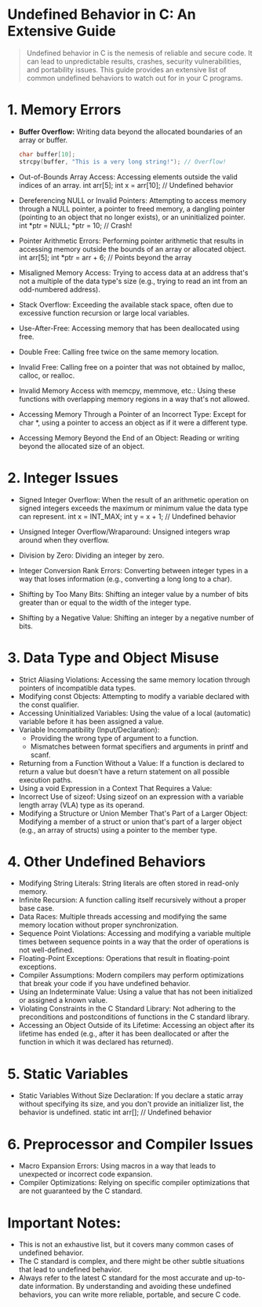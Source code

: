 # Undefined Behavior in C: An Extensive Guide

> Undefined behavior in C is the nemesis of reliable and secure code. It can lead to unpredictable results, crashes, security vulnerabilities, and portability issues. This guide provides an extensive list of common undefined behaviors to watch out for in your C programs.

# 1. Memory Errors

* **Buffer Overflow:** Writing data beyond the allocated boundaries of an array or buffer.
   ```c
   char buffer[10];
   strcpy(buffer, "This is a very long string!"); // Overflow!
   ```

 * Out-of-Bounds Array Access: Accessing elements outside the valid indices of an array.
   int arr[5];
int x = arr[10]; // Undefined behavior

 * Dereferencing NULL or Invalid Pointers: Attempting to access memory through a NULL pointer, a pointer to freed memory, a dangling pointer (pointing to an object that no longer exists), or an uninitialized pointer.
   int *ptr = NULL;
*ptr = 10; // Crash!

 * Pointer Arithmetic Errors: Performing pointer arithmetic that results in accessing memory outside the bounds of an array or allocated object.
   int arr[5];
int *ptr = arr + 6;  // Points beyond the array

 * Misaligned Memory Access: Trying to access data at an address that's not a multiple of the data type's size (e.g., trying to read an int from an odd-numbered address).
 * Stack Overflow:  Exceeding the available stack space, often due to excessive function recursion or large local variables.
 * Use-After-Free: Accessing memory that has been deallocated using free.
 * Double Free: Calling free twice on the same memory location.
 * Invalid Free: Calling free on a pointer that was not obtained by malloc, calloc, or realloc.
 * Invalid Memory Access with memcpy, memmove, etc.: Using these functions with overlapping memory regions in a way that's not allowed.
 * Accessing Memory Through a Pointer of an Incorrect Type:  Except for char *, using a pointer to access an object as if it were a different type.
 * Accessing Memory Beyond the End of an Object: Reading or writing beyond the allocated size of an object.
# 2. Integer Issues
 * Signed Integer Overflow:  When the result of an arithmetic operation on signed integers exceeds the maximum or minimum value the data type can represent.
   int x = INT_MAX;
int y = x + 1; // Undefined behavior

 * Unsigned Integer Overflow/Wraparound:  Unsigned integers wrap around when they overflow.
 * Division by Zero: Dividing an integer by zero.
 * Integer Conversion Rank Errors: Converting between integer types in a way that loses information (e.g., converting a long long to a char).
 * Shifting by Too Many Bits: Shifting an integer value by a number of bits greater than or equal to the width of the integer type.
 * Shifting by a Negative Value:  Shifting an integer by a negative number of bits.
# 3. Data Type and Object Misuse
 * Strict Aliasing Violations:  Accessing the same memory location through pointers of incompatible data types.
 * Modifying const Objects:  Attempting to modify a variable declared with the const qualifier.
 * Accessing Uninitialized Variables: Using the value of a local (automatic) variable before it has been assigned a value.
 * Variable Incompatibility (Input/Declaration):
   * Providing the wrong type of argument to a function.
   * Mismatches between format specifiers and arguments in printf and scanf.
 * Returning from a Function Without a Value:  If a function is declared to return a value but doesn't have a return statement on all possible execution paths.
 * Using a void Expression in a Context That Requires a Value:
 * Incorrect Use of sizeof: Using sizeof on an expression with a variable length array (VLA) type as its operand.
 * Modifying a Structure or Union Member That's Part of a Larger Object:  Modifying a member of a struct or union that's part of a larger object (e.g., an array of structs) using a pointer to the member type.
# 4. Other Undefined Behaviors
 * Modifying String Literals: String literals are often stored in read-only memory.
 * Infinite Recursion:  A function calling itself recursively without a proper base case.
 * Data Races:  Multiple threads accessing and modifying the same memory location without proper synchronization.
 * Sequence Point Violations:  Accessing and modifying a variable multiple times between sequence points in a way that the order of operations is not well-defined.
 * Floating-Point Exceptions:  Operations that result in floating-point exceptions.
 * Compiler Assumptions: Modern compilers may perform optimizations that break your code if you have undefined behavior.
 * Using an Indeterminate Value: Using a value that has not been initialized or assigned a known value.
 * Violating Constraints in the C Standard Library:  Not adhering to the preconditions and postconditions of functions in the C standard library.
 * Accessing an Object Outside of its Lifetime:  Accessing an object after its lifetime has ended (e.g., after it has been deallocated or after the function in which it was declared has returned).
# 5. Static Variables
 * Static Variables Without Size Declaration:  If you declare a static array without specifying its size, and you don't provide an initializer list, the behavior is undefined.
   static int arr[];  // Undefined behavior 
# 6.  Preprocessor and Compiler Issues
 * Macro Expansion Errors:  Using macros in a way that leads to unexpected or incorrect code expansion.
 * Compiler Optimizations:  Relying on specific compiler optimizations that are not guaranteed by the C standard.
# Important Notes:
 * This is not an exhaustive list, but it covers many common cases of undefined behavior.
 * The C standard is complex, and there might be other subtle situations that lead to undefined behavior.
 * Always refer to the latest C standard for the most accurate and up-to-date information.
By understanding and avoiding these undefined behaviors, you can write more reliable, portable, and secure C code.

